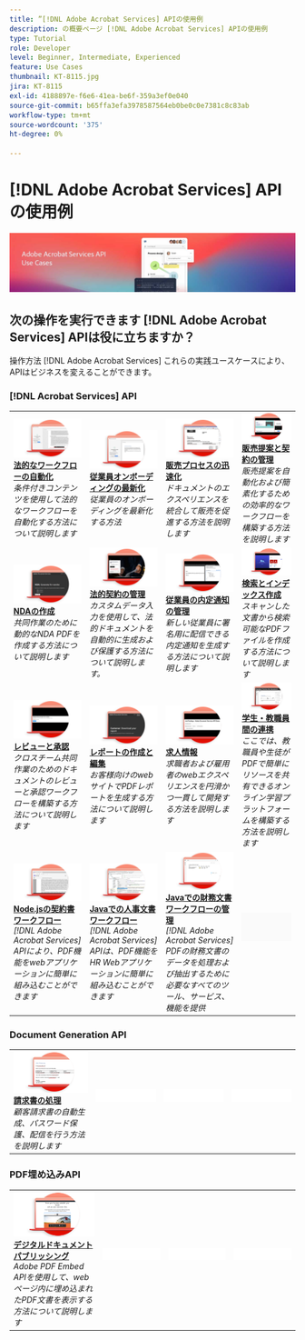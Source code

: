 ```yaml
---
title: ”[!DNL Adobe Acrobat Services] APIの使用例
description: の概要ページ [!DNL Adobe Acrobat Services] APIの使用例
type: Tutorial
role: Developer
level: Beginner, Intermediate, Experienced
feature: Use Cases
thumbnail: KT-8115.jpg
jira: KT-8115
exl-id: 4188897e-f6e6-41ea-be6f-359a3ef0e040
source-git-commit: b65ffa3efa3978587564eb0be0c0e7381c8c83ab
workflow-type: tm+mt
source-wordcount: '375'
ht-degree: 0%

---
```


# [!DNL Adobe Acrobat Services] APIの使用例

![[!DNL Acrobat Services] APIユースケースのバナー](../assets/usecaseshero.jpg)

## 次の操作を実行できます [!DNL Adobe Acrobat Services] APIは役に立ちますか？

操作方法 [!DNL Adobe Acrobat Services] これらの実践ユースケースにより、APIはビジネスを変えることができます。

### [!DNL Acrobat Services] API

<table style="table-layout:fixed">
<tr>
  <td>
    <a href="automatelegalworkflows.md">
      <img alt="法的なワークフローの自動化" src="assets/automatelegal_thumb.png" />
    </a>
    <div>
    <a href="automatelegalworkflows.md"><strong>法的なワークフローの自動化</strong></a>
    </div>
    <em>条件付きコンテンツを使用して法的なワークフローを自動化する方法について説明します</em>
    <br>
  </td>
  <td>
      <a href="employeeonboarding.md">
        <img alt="従業員オンボーディングの最新化" src="assets/employee_thumb.png" />
      </a>
      <div>
      <a href="employeeonboarding.md"><strong>従業員オンボーディングの最新化</strong></a>
      </div>
      <em>従業員のオンボーディングを最新化する方法</em>
      <br>
  </td>
  <td>
      <a href="acceleratesales.md">
        <img alt="販売プロセスの迅速化" src="assets/accsales_thumb.png" />
      </a>
      <div>
      <a href="acceleratesales.md"><strong>販売プロセスの迅速化</strong></a>
      </div>
      <em>ドキュメントのエクスペリエンスを統合して販売を促進する方法を説明します</em>
      <br>
    </td>
    <td>
      <a href="sales.md">
        <img alt="販売提案と契約の管理" src="assets/sales_thumb.png" />
      </a>
      <div>
      <a href="sales.md"><strong>販売提案と契約の管理</strong></a>
      </div>
      <em>販売提案を自動化および簡素化するための効率的なワークフローを構築する方法を説明します</em>
      <br>
    </td>
</tr>
<tr>
  <td>
    <a href="nda.md">
      <img alt="NDAの作成" src="assets/nda_thumb.png" />
    </a>
    <div>
    <a href="nda.md"><strong>NDAの作成</strong></a>
    </div>
    <em>共同作業のために動的なNDA PDFを作成する方法について説明します</em>
    <br>
  </td>
  <td>
    <a href="legal.md">
      <img alt="法的契約の管理" src="assets/legal_thumb.png" />
    </a>
    <div>
    <a href="legal.md"><strong>法的契約の管理</strong></a>
    </div>
    <em>カスタムデータ入力を使用して、法的ドキュメントを自動的に生成および保護する方法について説明します。</em>
    <br>
  </td>
  <td>
    <a href="offer.md">
      <img alt="従業員の内定通知の管理" src="assets/offer_thumb.png" />
    </a>
    <div>
    <a href="offer.md"><strong>従業員の内定通知の管理</strong></a>
    </div>
    <em>新しい従業員に署名用に配信できる内定通知を生成する方法について説明します</em>
    <br>
  </td>
  <td>
    <a href="searching.md">
      <img alt="検索とインデックス作成" src="assets/searching_thumb.png" />
    </a>
    <div>
    <a href="searching.md"><strong>検索とインデックス作成</strong></a>
    </div>
    <em>スキャンした文書から検索可能なPDFファイルを作成する方法について説明します</em>
    <br>
  </td>
</tr>
<tr>
  <td>
    <a href="reviews.md">
      <img alt="レビューと承認" src="assets/reviews_thumb.png" />
    </a>
    <div>
    <a href="reviews.md"><strong>レビューと承認</strong></a>
    </div>
    <em>クロスチーム共同作業のためのドキュメントのレビューと承認ワークフローを構築する方法について説明します</em>
    <br>
  </td>
  <td>
    <a href="reportcreation.md">
      <img alt="レポートの作成と編集" src="assets/report_thumb.png" />
    </a>
    <div>
    <a href="reportcreation.md"><strong>レポートの作成と編集</strong></a>
    </div>
    <em>お客様向けのwebサイトでPDFレポートを生成する方法について説明します</em>
    <br>
  </td>
  <td>
    <a href="jobposting.md">
      <img alt="求人情報" src="assets/job_thumb.png" />
    </a>
    <div>
    <a href="jobposting.md"><strong>求人情報</strong></a>
    </div>
    <em>求職者および雇用者のwebエクスペリエンスを円滑かつ一貫して開発する方法を説明します</em>
    <br>
  </td>
  <td>
    <a href="educationcollab.md">
      <img alt="学生・教職員連携" src="assets/edu_thumb.png" />
    </a>
    <div>
    <a href="educationcollab.md"><strong>学生・教職員間の連携</strong></a>
    </div>
    <em>ここでは、教職員や生徒がPDFで簡単にリソースを共有できるオンライン学習プラットフォームを構築する方法を説明します</em>
    <br>
  </td>
</tr>
<tr>
  <td>
    <a href="AgreementWorkflowsNodejs.md">
      <img alt="Node.jsの契約書ワークフロー" src="assets/AWNjs_thumb.png" />
    </a>
    <div>
    <a href="AgreementWorkflowsNodejs.md"><strong>Node.jsの契約書ワークフロー</strong></a>
    </div>
    <em>[!DNL Adobe Acrobat Services] APIにより、PDF機能をwebアプリケーションに簡単に組み込むことができます</em>
    <br>
  </td>
  <td>
    <a href="HRAgreementWorkflowsJava.md">
      <img alt="Javaでの人事文書ワークフロー" src="assets/HRWJ_thumb.png" />
    </a>
    <div>
    <a href="HRAgreementWorkflowsJava.md"><strong>Javaでの人事文書ワークフロー</strong></a>
    </div>
    <em>[!DNL Adobe Acrobat Services] APIは、PDF機能をHR Webアプリケーションに簡単に組み込むことができます</em>
    <br>
  </td>
  <td>
    <a href="FinanceWorkflowsJava.md">
      <img alt="Javaでの財務文書ワークフローの管理" src="assets/FAWJ_thumb.png" />
    </a>
    <div>
    <a href="FinanceWorkflowsJava.md"><strong>Javaでの財務文書ワークフローの管理</strong></a>
    </div>
    <em>[!DNL Adobe Acrobat Services] PDFの財務文書のデータを処理および抽出するために必要なすべてのツール、サービス、機能を提供</em>
    <br>
  </td>
  <td>
    <img alt="スペーサー" src="../assets/GrayBanner_Placeholder.png" />
    <div>
    <br>
  </td>
</tr>
</table>

### Document Generation API

<table style="table-layout:fixed">
<tr>
  <td>
    <a href="invoices.md">
      <img alt="請求書の処理" src="assets/invoices_thumb.png" />
    </a>
    <div>
    <a href="invoices.md"><strong>請求書の処理</strong></a>
    </div>
    <em>顧客請求書の自動生成、パスワード保護、配信を行う方法を説明します</em>
    <br>
  </td>
  <td>
    <img alt="スペーサー" src="../assets/WhiteBanner_Placeholder.png" />
    <div>
    <br>
  </td>
  <td>
    <img alt="スペーサー" src="../assets/WhiteBanner_Placeholder.png" />
    <div>
    <br>
  </td>
  <td>
    <img alt="スペーサー" src="../assets/WhiteBanner_Placeholder.png" />
    <div>
    <br>
  </td>
</tr>
</table>

### PDF埋め込みAPI

<table style="table-layout:fixed">
<tr>
   <td>
    <a href="ddppdfembedapi.md">
      <img alt="デジタルドキュメントパブリッシング" src="assets/ddp_thumb.png" />
    </a>
    <div>
    <a href="ddppdfembedapi.md"><strong>デジタルドキュメントパブリッシング</strong></a>
    </div>
    <em>Adobe PDF Embed APIを使用して、webページ内に埋め込まれたPDF文書を表示する方法について説明します</em>
    <br>
  </td>
  <td>
    <img alt="スペーサー" src="../assets/WhiteBanner_Placeholder.png" />
    <div>
    <br>
  </td>
  <td>
    <img alt="スペーサー" src="../assets/WhiteBanner_Placeholder.png" />
    <div>
    <br>
  </td>
  <td>
    <img alt="スペーサー" src="../assets/WhiteBanner_Placeholder.png" />
    <div>
    <br>
  </td>
</tr>
</table>